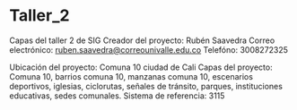 # Taller_2
Capas del taller 2 de SIG
Creador del proyecto: Rubén Saavedra 
Correo electrónico: ruben.saavedra@correounivalle.edu.co 
Telefóno: 3008272325

Ubicación del proyecto: Comuna 10 ciudad de Cali Capas del proyecto: Comuna 10, barrios comuna 10, manzanas comuna 10, escenarios deportivos, iglesias, ciclorutas, señales de tránsito, parques, instituciones educativas, sedes comunales. Sistema de referencia: 3115
